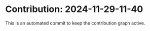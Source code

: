# Contribution: 2024-11-29-11-40
This is an automated commit to keep the contribution graph active.
